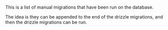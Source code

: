 This is a list of manual migrations that have been run on the database.

The idea is they can be appended to the end of the drizzle migrations, and then the drizzle migrations can be run.
